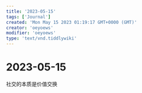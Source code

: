 ```yaml
---
title: '2023-05-15'
tags: ['Journal']
created: 'Mon May 15 2023 01:19:17 GMT+0000 (GMT)'
creator: 'oeyoews'
modifier: 'oeyoews'
type: 'text/vnd.tiddlywiki'
---
```


# 2023-05-15

社交的本质是价值交换
